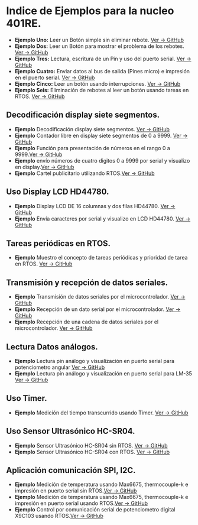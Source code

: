 # **Indice de Ejemplos para la nucleo 401RE.**
* **Ejemplo Uno:** Leer un Botón simple sin eliminar rebote. [Ver -> GitHub](https://github.com/crelec/EjemploBoton1)
* **Ejemplo Dos:** Leer un Botón para mostrar el problema de los rebotes. [Ver -> GitHub](https://github.com/crelec/EjemploBoton2)
* **Ejemplo Tres:** Lectura, escritura de un Pin y uso del puerto serial. [Ver -> GitHub](https://github.com/crelec/EjemploBoton4)
* **Ejemplo Cuatro:** Enviar datos al bus de salida (Pines micro) e impresión en el puerto serial. [Ver -> GitHub](https://github.com/crelec/EjemploBoton5)
* **Ejemplo Cinco:** Leer un botón usando interrupciones. [Ver -> GitHub](https://github.com/crelec/EjemploBoton3)
* **Ejemplo Seis:** Eliminación de rebotes al leer un botón usando tareas en RTOS. [Ver -> GitHub](https://github.com/crelec/EjemploBotonAntireboteRTOS_2)
## Decodificación display siete segmentos.
* **Ejemplo** Decodificación display siete segmentos. [Ver -> GitHub](https://github.com/crelec/EjemploDisplay7_1)
* **Ejemplo** Contador libre en display siete segmentos de 0 a 9999. [Ver -> GitHub](https://github.com/crelec/EjemploDisplay7Mux)
* **Ejemplo** Función para presentación de números en el rango 0 a 9999.[Ver -> GitHub](https://github.com/crelec/EjemploDisplay7_2)
* **Ejemplo** envío números de cuatro digitos 0 a 9999 por serial y visualizo en display.[Ver -> GitHub](https://github.com/crelec/EjemploDisplay7_3)
* **Ejemplo** Cartel publicitario utilizando RTOS.[Ver -> GitHub](https://github.com/crelec/EjemploDisplay7_4)
## Uso Display LCD HD44780.
* **Ejemplo** Display LCD DE 16 columnas y dos filas HD44780. [Ver -> GitHub](https://github.com/crelec/LCD_Base)
* **Ejemplo** Envía caracteres por serial y visualizo en LCD HD44780. [Ver -> GitHub](https://github.com/crelec/LCD_V0)
## Tareas periódicas en RTOS.
* **Ejemplo** Muestro el concepto de tareas periódicas y prioridad de tarea en RTOS. [Ver -> GitHub](https://github.com/crelec/EjemploTareaPeriodica)
## Transmisión y recepción de datos seriales.
* **Ejemplo** Transmisión de datos seriales por el microcontrolador. [Ver -> GitHub](https://github.com/crelec/EjemploPuertoSerial_TX)
* **Ejemplo** Recepción de un dato serial por el microcontrolador. [Ver -> GitHub](https://github.com/crelec/EjemploPuertoSerial_RX)
* **Ejemplo** Recepción de una cadena de datos seriales por el microcontrolador. [Ver -> GitHub](https://github.com/crelec/EjemploPuertoSerial_RX_V1)
## Lectura Datos análogos.
* **Ejemplo** Lectura pin análogo y visualización en puerto serial para potenciometro angular [Ver -> GitHub](https://github.com/crelec/Ejemplo-Potenciometro)
* **Ejemplo** Lectura pin análogo y visualización en puerto serial para LM-35 [Ver -> GitHub](github.com/crelec/Ejemplo-LM35)
## Uso Timer.
* **Ejemplo** Medición del tiempo transcurrido usando Timer. [Ver -> GitHub](https://github.com/crelec/EjemploUsoTimer)
## Uso Sensor Ultrasónico HC-SR04.
* **Ejemplo** Sensor Ultrasónico HC-SR04 sin RTOS. [Ver -> GitHub](https://github.com/crelec/EjemploUltrasonicoHCSR-V0)
* **Ejemplo** Sensor Ultrasónico HC-SR04 con RTOS. [Ver -> GitHub](https://github.com/crelec/EjemploUltrasonicoHCSR-V1)
## Aplicación comunicación SPI, I2C.
* **Ejemplo** Medición de temperatura usando Max6675, thermocouple-k e impresión en puerto serial sin RTOS.[Ver -> GitHub](https://github.com/crelec/TermoCupla_V0)
* **Ejemplo** Medición de temperatura usando Max6675, thermocouple-k e impresión en puerto serial usando RTOS.[Ver -> GitHub](https://github.com/crelec/TermoCupla_V1)
* **Ejemplo** Control por comunicación serial de potenciometro digital X9C103 usando RTOS.[Ver -> GitHub](https://github.com/crelec/Pot-Digital)
